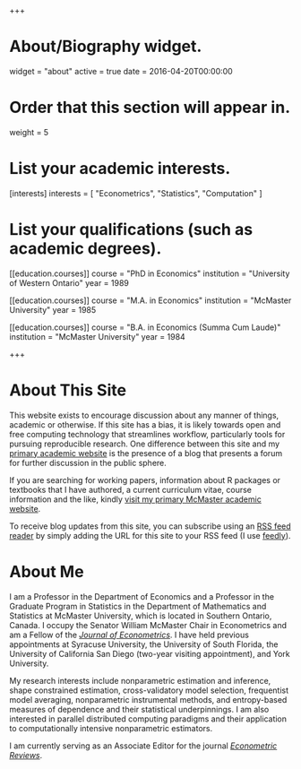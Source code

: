 +++
# About/Biography widget.
widget = "about"
active = true
date = 2016-04-20T00:00:00

# Order that this section will appear in.
weight = 5

# List your academic interests.
[interests]
  interests = [
    "Econometrics",
    "Statistics",
    "Computation"
  ]

# List your qualifications (such as academic degrees).
[[education.courses]]
  course = "PhD in Economics"
  institution = "University of Western Ontario"
  year = 1989

[[education.courses]]
  course = "M.A. in Economics"
  institution = "McMaster University"
  year = 1985

[[education.courses]]
  course = "B.A. in Economics (Summa Cum Laude)"
  institution = "McMaster University"
  year = 1984
 
+++

# About This Site

This website exists to encourage discussion about any manner of things, academic or otherwise. If this site has a bias, it is likely towards open and free computing technology that streamlines workflow, particularly tools for pursuing reproducible research. One difference between this site and my [primary academic website](https://socialsciences.mcmaster.ca/people/racinej) is the presence of a blog that presents a forum for further discussion in the public sphere.

If you are searching for working papers, information about R packages or textbooks that I have authored, a current curriculum vitae, course information and the like, kindly [visit my primary McMaster academic website](https://socialsciences.mcmaster.ca/people/racinej).

<i class="fa fa-rss"></i> To receive blog updates from this site, you can subscribe using an [RSS feed reader](https://www.wired.com/story/rss-readers-feedly-inoreader-old-reader) by simply adding the URL for this site to your RSS feed (I use [feedly](https://feedly.com/i/welcome)).

# About Me

I am a Professor in the Department of Economics and a Professor in the Graduate Program in Statistics in the Department of Mathematics and Statistics at McMaster University, which is located in Southern Ontario, Canada. I occupy the Senator William McMaster Chair in Econometrics and am a Fellow of the [*Journal of Econometrics*](https://www.journals.elsevier.com/journal-of-econometrics). I have held previous appointments at Syracuse University, the University of South Florida, the University of California San Diego (two-year visiting appointment), and York University.

My research interests include nonparametric estimation and inference, shape constrained estimation, cross-validatory model selection, frequentist model averaging, nonparametric instrumental methods, and entropy-based measures of dependence and their statistical underpinnings. I am also interested in parallel distributed computing paradigms and their application to computationally intensive nonparametric estimators.

I am currently serving as an Associate Editor for the journal [*Econometric Reviews*](https://www.tandfonline.com/loi/lecr20).

